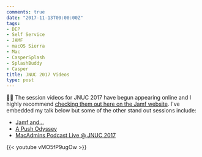 ```yaml
---
comments: true
date: "2017-11-13T00:00:00Z"
tags:
- DEP
- Self Service
- JAMF
- macOS Sierra
- Mac
- CasperSplash
- SplashBuddy
- Casper
title: JNUC 2017 Videos
type: post
---
```


🙌🏽 The session videos for JNUC 2017 have begun appearing online and I highly recommend [checking them out here on the Jamf website][1]. I've embedded my talk below but some of the other stand out sessions include:

- [Jamf and...][2]
- [A Push Odyssey][3]
- [MacAdmins Podcast Live @ JNUC 2017][4]

{{< youtube vMO5fP9ugOw >}}

[1]:    https://www.jamf.com/resources/all/jamf-nation-user-conference-2017/
[2]:    https://www.jamf.com/resources/jamf-and/
[3]:    https://www.jamf.com/resources/a-push-odyssey-journey-to-the-center-of-apns/
[4]:    https://www.jamf.com/resources/macadmins-podcast-live-jnuc-2017/
